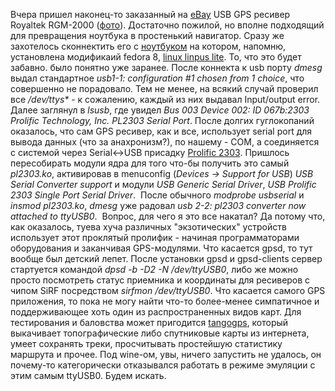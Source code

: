 Вчера пришел наконец-то заказанный на <a href="http://cgi.ebay.com/ws/eBayISAPI.dll?ViewItem&ssPageName=STRK:MEWNX:IT&item=130244924998">eBay</a> USB GPS ресивер Royaltek RGM-2000 (<a href="http://picasaweb.google.com/solarzine/SceGdF/photo#5239268947092397202">фото</a>). Достаточно пожилой, но вполне подходящий для превращения ноутбука в простенький навигатор. Сразу же захотелось сконнектить его с <a href="/blog/142.html">ноутбуком</a> на котором, напомню, установлена модификаий fedora 8, <a href="http://www.linpus.com/xampp/webmaster/Products/Linux9.4Lite.htm">linux linpus lite</a>. То, что это будет забавно. было понятно уже заранее. После коннекта к usb порту <span style="font-style: italic;">dmesg</span> выдал стандартное <span style="font-style: italic;">usb1-1: configuration #1 chosen from 1 choice</span>, что совершенно не порадовало. Тем не менее, на всякий случай проверил все <span style="font-style: italic;">/dev/ttys*</span> - к сожалению, каждый из них выдавал Input/output error. Далее заглянул в <span style="font-style: italic;">lsusb</span>, где увидел <span style="font-style: italic;">Bus 003 Device 002: ID 067b:2303 Prolific Technology, Inc. PL2303 Serial Port</span>. После долгих гуглокопаний оказалось, что сам GPS ресивер, как и все, использует serial port для вывода данных (что за анахронизм?), по нашему - COM, а соединяется с системой через Serial&lt;-&gt;USB присадку&nbsp;<a href="http://www.prolific.com.tw/eng/Products.asp?ID=59">Prolific 2303</a>. Пришлось пересобирать модули ядра для того что-бы получить это самый <span style="font-style: italic;">pl2303.ko</span>, активировав в menuconfig (<span style="font-style: italic;">Devices -&gt; Support for USB</span>) <span style="font-style: italic;">USB Serial Converter support</span>&nbsp;и модули <span style="font-style: italic;">USB Generic Serial Driver</span>, <span style="font-style: italic;">USB Prolific 2303 Single Port Serial Driver</span>. &nbsp;После обычного <span style="font-style: italic;">modprobe usbserial</span> и <span style="font-style: italic;">insmod pl2303.ko</span>, <span style="font-style: italic;">dmesg</span> уже радовал<span style="font-style: italic;"> usb 2-2: pl2303 converter now attached to ttyUSB0</span>. &nbsp;Вопрос, для чего я это все накатал? Да потому что, как оказалось, туева хуча различных "экзотических" устройств использует этот проклятый пролифик - начиная программаторами оборудования и заканчивая GPS-модулями. Что касается gpsd, то тут вообще был детский лепет. После установки gpsd и gpsd-clients сервер стартуется командой <span style="font-style: italic;">dpsd -b -D2 -N /dev/ttyUSB0</span>, либо же можно просто посмотреть статус приемника и координаты для ресиверов с чипом SiRF посредством <span style="font-style: italic;">sirfmon /dev/ttyUSB0</span>. Что касается самого GPS приложения, то пока не могу найти что-то более-менее симпатичное и поддерживающее хоть один из распространенных видов карт. Для тестирования и баловства может пригодится <a href="http://www.tangogps.org/">tangogps</a>, который выкачивает топографические либо спутниковые карты из интернета, умеет сохранять треки, просчитывать простейшую статистику маршрута и прочее. Под wine-ом, увы, ничего запустить не удалось, он почему-то категорически отказывался работать в режиме эмуляции с этим самым ttyUSB0. Будем искать.